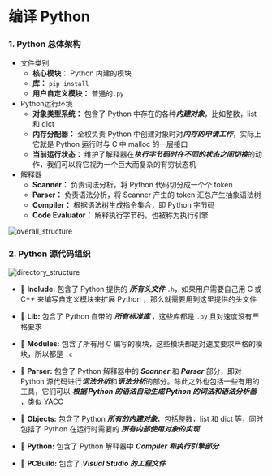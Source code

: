# 编译 Python

### 1. Python 总体架构

- 文件类别
  - **核心模块：** Python 内建的模块
  - **库：** `pip install`
  - **用户自定义模块：** 普通的`.py`
- Python运行环境
  - **对象类型系统：** 包含了 Python 中存在的各种***内建对象***，比如整数，list 和 dict
  - **内存分配器：** 全权负责 Python 中创建对象时对***内存的申请工作***，实际上它就是 Python 运行时与 C
    中 malloc 的一层接口
  - **当前运行状态：** 维护了解释器在***执行字节码时在不同的状态之间切换***的动作，我们可以将它视为一个巨大而复杂的有穷状态机
- 解释器
  - **Scanner：** 负责词法分析，将 Python 代码切分成一个个 token
  - **Parser：** 负责语法分析，将 Scanner 产生的 token 汇总产生抽象语法树
  - **Compiler：** 根据语法树生成指令集合，即 Python 字节码
  - **Code Evaluator：** 解释执行字节码，也被称为执行引擎

![overall_structure](https://github.com/igululu/Pyek/blob/master/image/overall_structure.png?raw=true)

### 2. Python 源代码组织 

![directory_structure](https://github.com/igululu/Pyek/blob/master/image/directory_structure.png?raw=true)

- :file_folder: **Include:** 包含了 Python 提供的 ***所有头文件*** `.h`，如果用户需要自己用 C 或 C++ 来编写自定义模块来扩展 Python ，那么就需要用到这里提供的头文件
- 📁 **Lib:** 包含了 Python 自带的 ***所有标准库*** ，这些库都是 `.py` 且对速度没有严格要求
- 📁 **Modules:** 包含了所有用 C 编写的模块，这些模块都是对速度要求严格的模块，所以都是 `.c`


- 📁 **Parser:** 包含了 Python 解释器中的 ***Scanner*** 和 ***Parser*** 部分，即对 Python 源代码进行***词法分析***和***语法分析***的部分。除此之外也包括一些有用的工具，它们可以 ***根据 Python 的语法自动生成 Python 的词法和语法分析器*** ，类似 YACC

- 📁 **Objects:** 包含了 Python ***所有的内建对象***，包括整数，list 和 dict 等，同时包括了 Python 在运行时需要的 ***所有内部使用对象的实现***


- 📁 **Python:** 包含了 Python 解释器中 ***Compiler 和执行引擎部分***


- 📁 **PCBuild:** 包含了 ***Visual Studio 的工程文件***